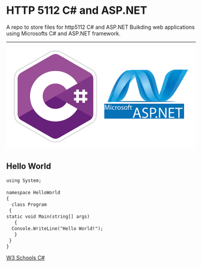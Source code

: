 # HTTP 5112 C# and ASP.NET

A repo to store files for http5112 C# and ASP.NET
Buikding web applications using Microsofts C# and ASP.NET framework.

---
![C Sharp, ASP.NET](csharp-aspnet.png)
## Hello World
    using System;

    namespace HelloWorld
    {
      class Program
     {
    static void Main(string[] args)
       {
      Console.WriteLine("Hello World!");    
       }
     }
    }
[W3 Schools C#](https://www.w3schools.com/cs/index.php)
